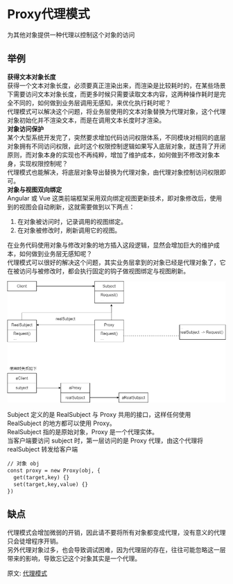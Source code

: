 # Proxy代理模式
为其他对象提供一种代理以控制这个对象的访问
## 举例  
**获得文本对象长度**  
获得一个文本对象长度，必须要真正渲染出来，而渲染是比较耗时的，在某些场景下需要访问文本对象长度，而更多时候只需要读取文本内容，这两种操作耗时是完全不同的，如何做到业务层调用无感知，来优化执行耗时呢？  
代理模式可以解决这个问题，将业务层使用的文本对象替换为代理对象，这个代理对象初始化并不渲染文本，而是在调用文本长度时才渲染。  
**对象访问保护**  
某个大型系统开发完了，突然要求增加代码访问权限体系，不同模块对相同的底层对象拥有不同访问权限，此时这个权限控制逻辑如果写入底层对象，就违背了开闭原则，而对象本身的实现也不再纯粹，增加了维护成本，如何做到不修改对象本身，实现权限控制呢？  
代理模式也能解决，将底层对象导出替换为代理对象，由代理对象控制访问权限即可。  
**对象与视图双向绑定**  
Angular 或 Vue 这类前端框架采用双向绑定视图更新技术，即对象修改后，使用到的视图会自动刷新，这就需要做到以下两点：  
1. 在对象被访问时，记录调用的视图绑定。
2. 在对象被修改时，刷新调用它的视图。

在业务代码使用对象与修改对象的地方插入这段逻辑，显然会增加巨大的维护成本，如何做到业务层无感知呢？  
代理模式可以很好的解决这个问题，其实业务层拿到的对象已经是代理对象了，它在被访问与被修改时，都会执行固定的钩子做视图绑定与视图刷新。

![image](./../../assets/images/design%20patterns/Proxy.png)

Subject 定义的是 RealSubject 与 Proxy 共用的接口，这样任何使用 RealSubject 的地方都可以使用 Proxy。  
RealSubject 指的是原始对象，Proxy 是一个代理实体。  
当客户端要访问 subject 时，第一层访问的是 Proxy 代理，由这个代理将 realSubject 转发给客户端  
``` 
// 对象 obj
const proxy = new Proxy(obj, {
  get(target,key) {}
  set(target,key,value) {}
})
```

## 缺点
代理模式会增加微弱的开销，因此请不要将所有对象都变成代理，没有意义的代理只会徒增程序开销。  
另外代理对象过多，也会导致调试困难，因为代理层的存在，往往可能忽略这一层带来的影响，导致忘记这个对象其实是一个代理。

原文: 
[代理模式](https://github.com/ascoders/weekly/blob/master/%E8%AE%BE%E8%AE%A1%E6%A8%A1%E5%BC%8F/178.%E7%B2%BE%E8%AF%BB%E3%80%8A%E8%AE%BE%E8%AE%A1%E6%A8%A1%E5%BC%8F%20-%20Proxy%20%E4%BB%A3%E7%90%86%E6%A8%A1%E5%BC%8F%E3%80%8B.md)
